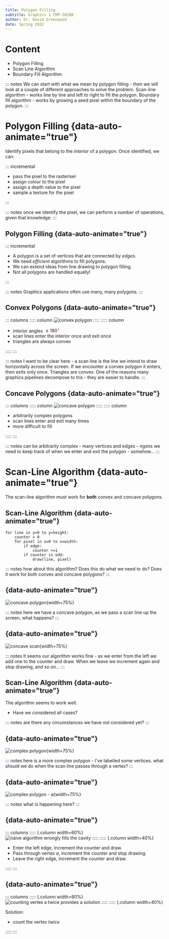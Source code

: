 ```yaml
---
title: Polygon Filling
subtitle: Graphics 1 CMP-5010B
author: Dr. David Greenwood
date: Spring 2022
---
```


# Content

- Polygon Filling
- Scan Line Algorithm
- Boundary Fill Algorithm

::: notes
We can start with what we mean by polygon filling - then we will look at a couple of different approaches to solve the problem.
Scan-line algorithm - works line by line and left to right to fill the polygon.
Boundary fill algorithm - works by growing a seed pixel within the boundary of the polygon.
:::

# Polygon Filling {data-auto-animate="true"}

Identify pixels that belong to the _interior_ of a polygon.
Once identified, we can:

::: incremental

- pass the pixel to the rasteriser
- assign colour to the pixel
- assign a depth value to the pixel
- sample a texture for the pixel

:::

::: notes
once we identify the pixel, we can perform a number of operations, given that knowledge.
:::

## Polygon Filling {data-auto-animate="true"}

::: incremental

- A polygon is a set of vertices that are connected by _edges_.
- We need _efficient_ algorithms to fill polygons.
- We can extend ideas from line drawing to polygon filling.
- Not all polygons are handled equally!

:::

::: notes
Graphics applications often use many, many polygons.
:::

## Convex Polygons {data-auto-animate="true"}

::: columns
::::: column
![convex polygon](assets/svg/convex_poly.svg)
:::::
::::: column

- interior angles $\leq 180^{\circ}$
- scan lines enter the interior once and exit once
- triangles are always convex

:::::
:::

::: notes
I want to be clear here - a scan line is the line we intend to draw
horizontally across the screen.
If we encounter a convex polygon it enters, then exits only once.
Triangles are convex.
One of the reasons many graphics pipelines decompose to tris - they are easier to handle.
:::

## Concave Polygons {data-auto-animate="true"}

::: columns
::::: column
![concave polygon](assets/svg/concave_poly.svg)
:::::
::::: column

- arbitrarily complex polygons
- scan lines enter and exit many times
- more difficult to fill

:::::
:::

::: notes
can be arbitrarily complex - many vertices and edges - ngons
we need to keep track of when we enter and exit the polygon - somehow...
:::

# Scan-Line Algorithm {data-auto-animate="true"}

The scan-line algorithm must work for **both** convex and concave polygons.

## Scan-Line Algorithm {data-auto-animate="true"}

```
for line in y=0 to y=height:
    counter = 0
    for pixel in x=0 to x=width:
        if edge:
            counter +=1
        if counter is odd:
            draw(line, pixel)
```

::: notes
how about this algorithm? Does this do what we need to do?
Does it work for both convex and concave polygons?
:::

## {data-auto-animate="true"}

![concave polygon](assets/svg/poly_1_1.svg){width=75%}

::: notes
here we have a concave polygon, as we pass a scan line up the screen, what happens?
:::

## {data-auto-animate="true"}

![concave scan](assets/svg/poly_1_2.svg){width=75%}

::: notes
It seems our algorithm works fine - as we enter from the left we add one to the counter and draw.
When we leave we increment again and stop drawing, and so on...
:::

## Scan-Line Algorithm {data-auto-animate="true"}

The algorithm seems to work well.

- Have we considered all cases?

::: notes
are there any circumstances we have not considered yet?
:::

## {data-auto-animate="true"}

![complex polygon](assets/svg/poly_2_1.svg){width=75%}

::: notes
here is a more complex polygon - I've labelled some vertices.
what should we do when the scan line passes through a vertex?
:::

## {data-auto-animate="true"}

![complex polygon - a](assets/svg/poly_2_2.svg){width=75%}

::: notes
what is happening here?
:::

## {data-auto-animate="true"}

::: columns
::::: {.column width=60%}
![naive algorithm wrongly fills the cavity](assets/svg/poly_2_2.svg)
:::::
::::: {.column width=40%}

- Enter the left edge, increment the counter and draw.
- Pass through vertex $a$, increment the counter and stop drawing.
- Leave the right edge, increment the counter and draw.

:::::
:::

## {data-auto-animate="true"}

::: columns
::::: {.column width=60%}
![counting vertex $a$ twice provides a solution](assets/svg/poly_2_3.svg)
:::::
::::: {.column width=40%}

Solution:

- count the vertex _twice_

:::::
:::
